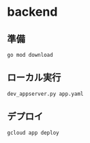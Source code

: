 # backend

## 準備

```
go mod download
```


## ローカル実行

```
dev_appserver.py app.yaml
```


## デプロイ

```
gcloud app deploy
```